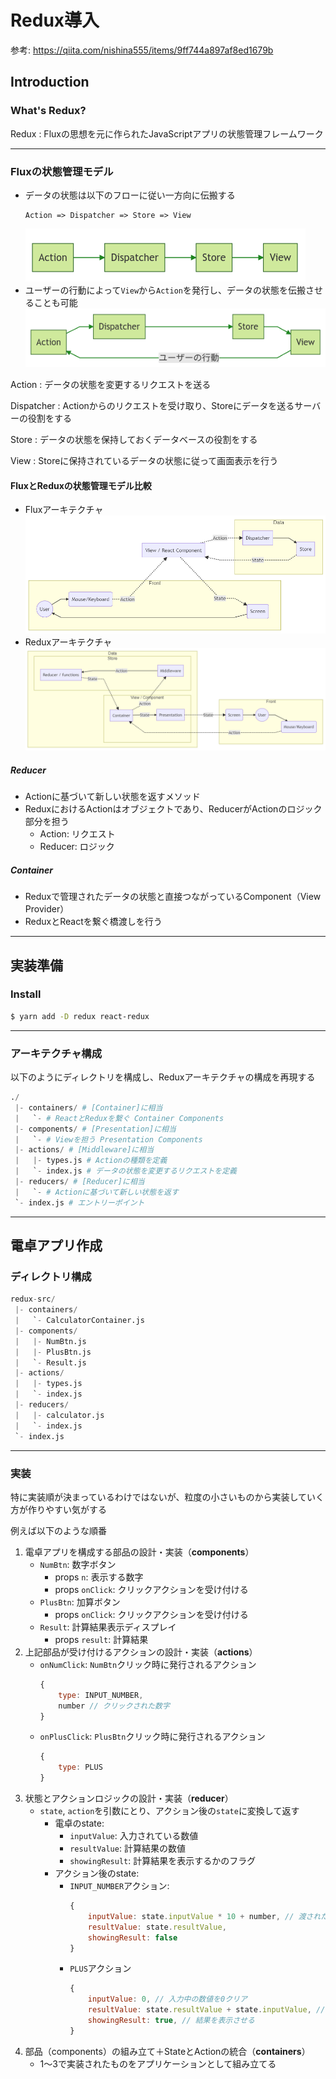# Redux導入

参考: https://qiita.com/nishina555/items/9ff744a897af8ed1679b

## Introduction

### What's Redux?
Redux
: Fluxの思想を元に作られたJavaScriptアプリの状態管理フレームワーク

---

### Fluxの状態管理モデル
- データの状態は以下のフローに従い一方向に伝搬する
    ```
    Action => Dispatcher => Store => View
    ```
    ![データフロー](./preview/flux1.png)
- ユーザーの行動によって`View`から`Action`を発行し、データの状態を伝搬させることも可能
    ![Actionデータフロー](./preview/flux2.png)

Action
: データの状態を変更するリクエストを送る

Dispatcher
: Actionからのリクエストを受け取り、Storeにデータを送るサーバーの役割をする

Store
: データの状態を保持しておくデータベースの役割をする

View
: Storeに保持されているデータの状態に従って画面表示を行う

#### FluxとReduxの状態管理モデル比較
- Fluxアーキテクチャ
    ![Fluxアーキテクチャ](./preview/flux_all.png)
- Reduxアーキテクチャ
    ![Reduxアーキテクチャ](./preview/redux_all.png)

##### Reducer
- Actionに基づいて新しい状態を返すメソッド
- ReduxにおけるActionはオブジェクトであり、ReducerがActionのロジック部分を担う
    - Action: リクエスト
    - Reducer: ロジック

##### Container
- Reduxで管理されたデータの状態と直接つながっているComponent（View Provider）
- ReduxとReactを繋ぐ橋渡しを行う

***

## 実装準備

### Install
```bash
$ yarn add -D redux react-redux
```

---

### アーキテクチャ構成
以下のようにディレクトリを構成し、Reduxアーキテクチャの構成を再現する
```python
./
 |- containers/ # [Container]に相当
 |   `- # ReactとReduxを繋ぐ Container Components
 |- components/ # [Presentation]に相当
 |   `- # Viewを担う Presentation Components
 |- actions/ # [Middleware]に相当
 |   |- types.js # Actionの種類を定義
 |   `- index.js # データの状態を変更するリクエストを定義
 |- reducers/ # [Reducer]に相当
 |   `- # Actionに基づいて新しい状態を返す
 `- index.js # エントリーポイント
```

***

## 電卓アプリ作成

### ディレクトリ構成
```python
redux-src/
 |- containers/
 |   `- CalculatorContainer.js
 |- components/
 |   |- NumBtn.js
 |   |- PlusBtn.js
 |   `- Result.js
 |- actions/
 |   |- types.js
 |   `- index.js
 |- reducers/
 |   |- calculator.js
 |   `- index.js
 `- index.js
```

---

### 実装
特に実装順が決まっているわけではないが、粒度の小さいものから実装していく方が作りやすい気がする

例えば以下のような順番

1. 電卓アプリを構成する部品の設計・実装（**components**）
    - `NumBtn`: 数字ボタン
        - props `n`: 表示する数字
        - props `onClick`: クリックアクションを受け付ける
    - `PlusBtn`: 加算ボタン
        - props `onClick`: クリックアクションを受け付ける
    - `Result`: 計算結果表示ディスプレイ
        - props `result`: 計算結果
2. 上記部品が受け付けるアクションの設計・実装（**actions**）
    - `onNumClick`: `NumBtn`クリック時に発行されるアクション
        ```javascript
        {
            type: INPUT_NUMBER,
            number // クリックされた数字
        }
        ```
    - `onPlusClick`: `PlusBtn`クリック時に発行されるアクション
        ```javascript
        {
            type: PLUS
        }
        ```
3. 状態とアクションロジックの設計・実装（**reducer**）
    - `state`, `action`を引数にとり、アクション後の`state`に変換して返す
        - 電卓のstate:
            - `inputValue`: 入力されている数値
            - `resultValue`: 計算結果の数値
            - `showingResult`: 計算結果を表示するかのフラグ
        - アクション後のstate:
            - `INPUT_NUMBER`アクション:
                ```javascript
                {
                    inputValue: state.inputValue * 10 + number, // 渡されたnumberを入力中の数値の末尾にpush
                    resultValue: state.resultValue,
                    showingResult: false
                }
                ```
            - `PLUS`アクション
                ```javascript
                {
                    inputValue: 0, // 入力中の数値を0クリア
                    resultValue: state.resultValue + state.inputValue, // 以前の計算結果に入力中だった数値を加算
                    showingResult: true, // 結果を表示させる
                }
                ```
4. 部品（components）の組み立て＋StateとActionの統合（**containers**）
    - 1～3で実装されたものをアプリケーションとして組み立てる
